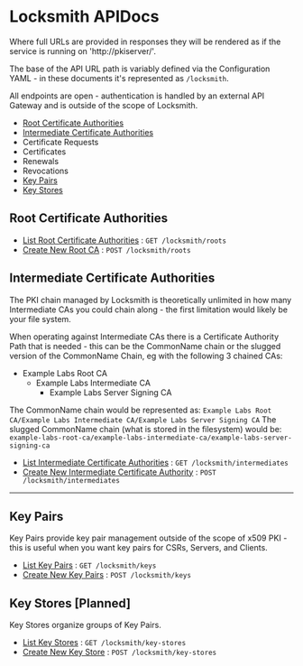 # Locksmith APIDocs

Where full URLs are provided in responses they will be rendered as if the service is running on 'http://pkiserver/'.

The base of the API URL path is variably defined via the Configuration YAML - in these documents it's represented as `/locksmith`.

All endpoints are open - authentication is handled by an external API Gateway and is outside of the scope of Locksmith.

- [Root Certificate Authorities](#root-certificate-authorities)
- [Intermediate Certificate Authorities](#intermediate-certificate-authorities)
- Certificate Requests
- Certificates
- Renewals
- Revocations
- [Key Pairs](#key-pairs)
- [Key Stores](#key-stores)

## Root Certificate Authorities

* [List Root Certificate Authorities](roots/get.md) : `GET /locksmith/roots`
* [Create New Root CA](roots/post.md) : `POST /locksmith/roots`

## Intermediate Certificate Authorities

The PKI chain managed by Locksmith is theoretically unlimited in how many Intermediate CAs you could chain along - the first limitation would likely be your file system.

When operating against Intermediate CAs there is a Certificate Authority Path that is needed - this can be the CommonName chain or the slugged version of the CommonName Chain, eg with the following 3 chained CAs:

- Example Labs Root CA
  - Example Labs Intermediate CA
    - Example Labs Server Signing CA

The CommonName chain would be represented as: `Example Labs Root CA/Example Labs Intermediate CA/Example Labs Server Signing CA`
The slugged CommonName chain (what is stored in the filesystem) would be: `example-labs-root-ca/example-labs-intermediate-ca/example-labs-server-signing-ca`

* [List Intermediate Certificate Authorities](intermediates/get.md) : `GET /locksmith/intermediates`
* [Create New Intermediate Certificate Authority](intermediates/post.md) : `POST /locksmith/intermediates`

---

## Key Pairs

Key Pairs provide key pair management outside of the scope of x509 PKI - this is useful when you want key pairs for CSRs, Servers, and Clients.

* [List Key Pairs](keys/get.md) : `GET /locksmith/keys`
* [Create New Key Pairs](keys/post.md) : `POST /locksmith/keys`

## Key Stores [Planned]

Key Stores organize groups of Key Pairs.

* [List Key Stores](key-stores/get.md) : `GET /locksmith/key-stores`
* [Create New Key Store](key-stores/post.md) : `POST /locksmith/key-stores`